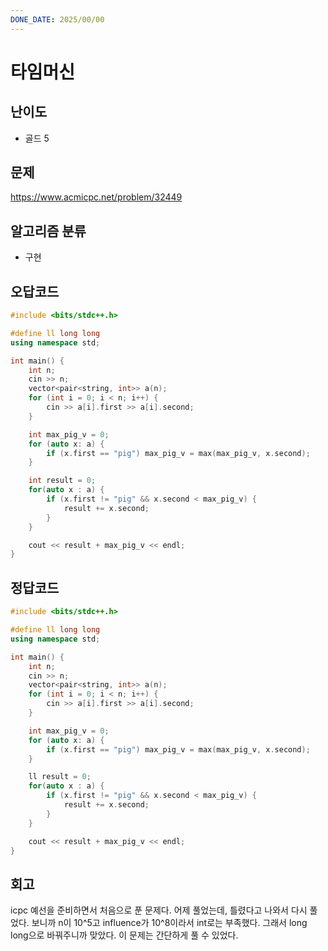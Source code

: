 ```yaml
---
DONE_DATE: 2025/00/00
---
```


# 타임머신

## 난이도

- 골드 5

## 문제

https://www.acmicpc.net/problem/32449

## 알고리즘 분류

- 구현

## 오답코드

```c++
#include <bits/stdc++.h>

#define ll long long
using namespace std;

int main() {
    int n;
    cin >> n;
    vector<pair<string, int>> a(n);
    for (int i = 0; i < n; i++) {
        cin >> a[i].first >> a[i].second;
    }

    int max_pig_v = 0;
    for (auto x: a) {
        if (x.first == "pig") max_pig_v = max(max_pig_v, x.second);
    }

    int result = 0;
    for(auto x : a) {
        if (x.first != "pig" && x.second < max_pig_v) {
            result += x.second;
        }
    }

    cout << result + max_pig_v << endl;
}
```

## 정답코드

```c++
#include <bits/stdc++.h>

#define ll long long
using namespace std;

int main() {
    int n;
    cin >> n;
    vector<pair<string, int>> a(n);
    for (int i = 0; i < n; i++) {
        cin >> a[i].first >> a[i].second;
    }

    int max_pig_v = 0;
    for (auto x: a) {
        if (x.first == "pig") max_pig_v = max(max_pig_v, x.second);
    }

    ll result = 0;
    for(auto x : a) {
        if (x.first != "pig" && x.second < max_pig_v) {
            result += x.second;
        }
    }

    cout << result + max_pig_v << endl;
}

```

## 회고

icpc 예선을 준비하면서 처음으로 푼 문제다. 어제 풀었는데,
틀렸다고 나와서 다시 풀었다.
보니까 n이 10^5고 influence가 10^8이라서 int로는 부족했다.
그래서 long long으로 바꿔주니까 맞았다. 이 문제는 간단하게 풀 수 있었다.



